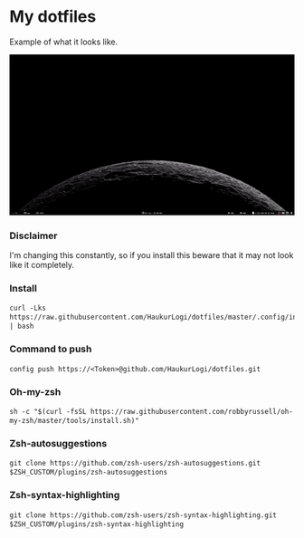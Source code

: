 # My dotfiles

Example of what it looks like. 

![demo](https://github.com/HaukurLogi/dotfiles/blob/master/images/Demo.gif)

### Disclaimer
I'm changing this constantly, so if you install this beware that it may not look like it completely.

### Install

```
curl -Lks https://raw.githubusercontent.com/HaukurLogi/dotfiles/master/.config/install.sh | bash
```

### Command to push

```
config push https://<Token>@github.com/HaukurLogi/dotfiles.git
```

### Oh-my-zsh

```
sh -c "$(curl -fsSL https://raw.githubusercontent.com/robbyrussell/oh-my-zsh/master/tools/install.sh)"
```

### Zsh-autosuggestions

```
git clone https://github.com/zsh-users/zsh-autosuggestions.git $ZSH_CUSTOM/plugins/zsh-autosuggestions
```

### Zsh-syntax-highlighting

```
git clone https://github.com/zsh-users/zsh-syntax-highlighting.git $ZSH_CUSTOM/plugins/zsh-syntax-highlighting
```
